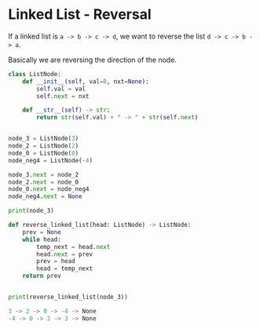 # Linked List - Reversal

If a linked list is `a -> b -> c -> d`, we want to reverse the list `d -> c -> b -> a`.

Basically we are reversing the direction of the node.

```python
class ListNode:
    def __init__(self, val=0, nxt=None):
        self.val = val
        self.next = nxt

    def __str__(self) -> str:
        return str(self.val) + " -> " + str(self.next)


node_3 = ListNode(3)
node_2 = ListNode(2)
node_0 = ListNode(0)
node_neg4 = ListNode(-4)

node_3.next = node_2
node_2.next = node_0
node_0.next = node_neg4
node_neg4.next = None

print(node_3)

def reverse_linked_list(head: ListNode) -> ListNode:
    prev = None
    while head:
        temp_next = head.next
        head.next = prev
        prev = head
        head = temp_next
    return prev


print(reverse_linked_list(node_3))
```

```powershell
3 -> 2 -> 0 -> -4 -> None
-4 -> 0 -> 2 -> 3 -> None
```


